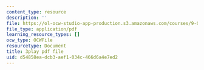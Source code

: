 ```yaml
---
content_type: resource
description: ''
file: https://ol-ocw-studio-app-production.s3.amazonaws.com/courses/9-00sc-introduction-to-psychology-fall-2011/d54858eadcb3aef1034c466d6a4e7ed2_MYMYXhR2Ppw.pdf
file_type: application/pdf
learning_resource_types: []
ocw_type: OCWFile
resourcetype: Document
title: 3play pdf file
uid: d54858ea-dcb3-aef1-034c-466d6a4e7ed2
---
```

